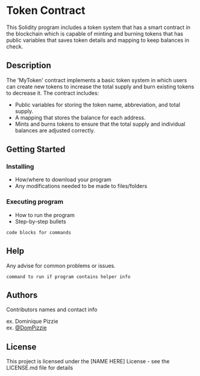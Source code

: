 # Token Contract

This Solidity program includes a token system that has a smart contract in the blockchain which is capable of minting and burning tokens that has public variables that saves token details and mapping to keep balances in check.

## Description

The 'MyToken' contract implements a basic token system in which users can create new tokens to increase the total supply and burn existing tokens to decrease it. The contract includes:
- Public variables for storing the token name, abbreviation, and total supply.
- A mapping that stores the balance for each address.
- Mints and burns tokens to ensure that the total supply and individual balances are adjusted correctly.

## Getting Started

### Installing

* How/where to download your program
* Any modifications needed to be made to files/folders

### Executing program

* How to run the program
* Step-by-step bullets
```
code blocks for commands
```

## Help

Any advise for common problems or issues.
```
command to run if program contains helper info
```

## Authors

Contributors names and contact info

ex. Dominique Pizzie  
ex. [@DomPizzie](https://twitter.com/dompizzie)


## License

This project is licensed under the [NAME HERE] License - see the LICENSE.md file for details
